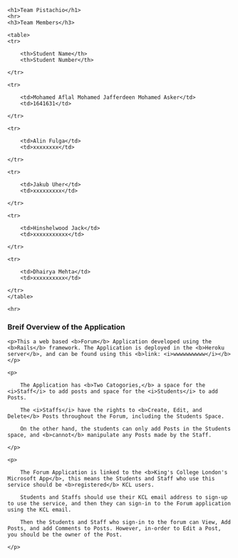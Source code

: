 
<head>
	<title>Team Pistacho</title>
</head>


<body>

	<h1>Team Pistachio</h1>
	<hr>
	<h3>Team Members</h3>

	<table>
	<tr>
		
		<th>Student Name</th>
		<th>Student Number</th>

	</tr>

	<tr>
		
		<td>Mohamed Aflal Mohamed Jafferdeen Mohamed Asker</td>
		<td>1641631</td>

	</tr>

	<tr>
		
		<td>Alin Fulga</td>
		<td>xxxxxxxx</td>

	</tr>

	<tr>
		
		<td>Jakub Uher</td>
		<td>xxxxxxxxx</td>

	</tr>

	<tr>
		
		<td>Hinshelwood Jack</td>
		<td>xxxxxxxxxxx</td>

	</tr>

	<tr>
		
		<td>Dhairya Mehta</td>
		<td>xxxxxxxxxx</td>

	</tr>
	</table>

	<hr>

<section>
	<h3>Breif Overview of the Application</h3>

	<p>This a web based <b>Forum</b> Application developed using the <b>Rails</b> framework. The Application is deployed in the <b>Heroku server</b>, and can be found using this <b>link: <i>wwwwwwwwww</i></b>
	</p>

	<p>
		
		The Application has <b>Two Catogories,</b> a space for the <i>Staff</i> to add posts and space for the <i>Students</i> to add Posts. 

		The <i>Staffs</i> have the rights to <b>Create, Edit, and Delete</b> Posts throughout the Forum, including the Students Space.

		On the other hand, the students can only add Posts in the Students space, and <b>cannot</b> manipulate any Posts made by the Staff.

	</p>

	<p>
		
		The Forum Application is linked to the <b>King's College London's Microsoft App</b>, this means the Students and Staff who use this service should be <b>registered</b> KCL users. 

		Students and Staffs should use their KCL email address to sign-up to use the service, and then they can sign-in to the Forum application using the KCL email.

		Then the Students and Staff who sign-in to the forum can View, Add Posts, and add Comments to Posts. However, in-order to Edit a Post, you should be the owner of the Post.

	</p>
</section>

</body>

